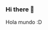 ### Hi there 👋

<!--
**Fredo98/Fredo98** is a ✨ _special_ ✨ repository because its `README.md` (this file) appears on your GitHub profile.

Here are some ideas to get you started:

- 🔭 I’m currently working on ingeniería informática y Tecnicatura en Perforación ...
- 🌱 I’m currently learning a cocinar, bailar salsa, aprendiendo git y github...
- 👯 I’m looking to collaborate on equipos para realizar trabajos colaborativos usando metodologias Agile ...
- 🤔 I’m looking for help with mejorar la comunicacion entre compañeros de trabajo/equipo/grupo...
- 💬 Ask me about Comidas,musica, consejos para  conquistar al amor de tu vida...
- 📫 How to reach me: Send me a DM...
- 😄 Pronouns: Fredo :P ...
- ⚡ Fun fact: Me fusta tomar matesitos y escuchar musica copada, de perrear ni hablemos ...
-->
Hola mundo :D
